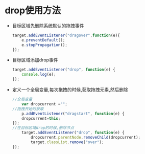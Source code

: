 # drop使用方法

- 目标区域先删除系统默认的拖拽事件
    ```javascript
    target.addEventListener("dragover",function(e){
		e.preventDefault();
		e.stopPropagation();
	});
    ```
- 目标区域添加drop事件
    ```javascript
    target.addEventListener("drop", function(e) {
		console.log(e);
	});
    ```
- 定义一个全局变量,每次拖拽的时候,获取拖拽元素,然后删除
    ```javascript
    //全局变量
        var dropcurrent ="";
    //拖拽开始时获取
        p.addEventListener("dragstart", function(e) {
		dropcurrent=this;
	});
    //在目标区域drop的时候,删除节点       
    	target.addEventListener("drop", function(e) {
		    dropcurrent.parentNode.removeChild(dropcurrent);
			target.classList.remove("over");
	});

    ```
